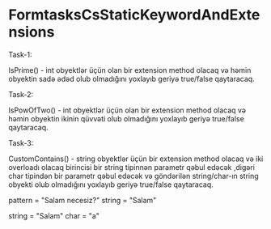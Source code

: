 # FormtasksCsStaticKeywordAndExtensions

Task-1:

IsPrime() - int obyektlər üçün olan bir extension method olacaq
və həmin obyektin sadə ədəd olub olmadığını yoxlayıb geriyə true/false
 qaytaracaq.


Task-2:

IsPowOfTwo() - int obyektlər üçün olan bir extension method olacaq 
və həmin obyektin ikinin qüvvəti olub olmadığını yoxlayıb geriyə 
true/false qaytaracaq.


Task-3:

CustomContains() - string obyektlər üçün bir extension method olacaq və iki overloadı olacaq birincisi 
bir 
string tipinnən parametr qəbul edəcək ,digəri char tipindən bir parametr qəbul
edəcək və göndərilən string/char-ın string obyekti olub olmadığını yoxlayıb geriyə
true/false qaytaracaq.

pattern = "Salam necesiz?"
string = "Salam"

string = "Salam"
char = "a"
